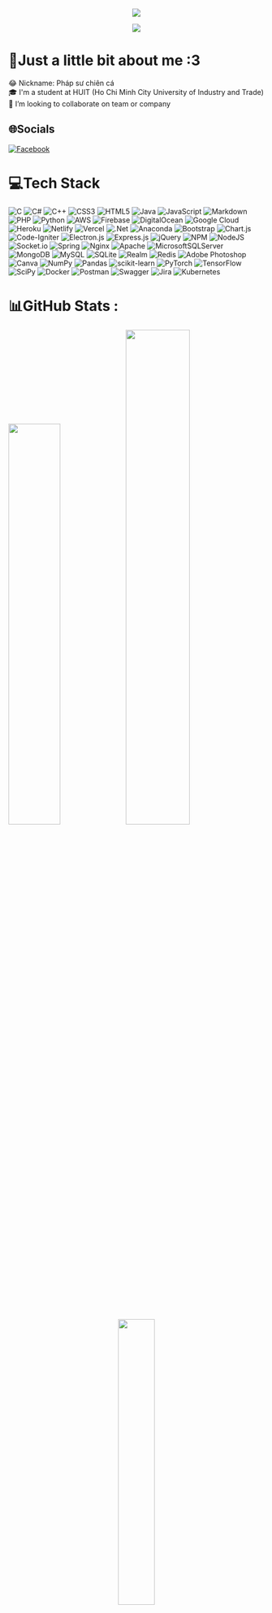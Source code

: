 
<!--**dat911zz/dat911zz** is a ✨ _special_ ✨ repository because its `README.md` (this file) appears on your GitHub profile.-->
<!-- <div id="header" align="center">
  <img src="https://github.com/dat911zz/Workspace/blob/main/Pics/ezgif.com-gif-maker.gif" width="900vh"/>
</div> -->
<div id="badges">
  <br>
  <p id="header" align="center">
  <img src="https://readme-typing-svg.herokuapp.com?font=roboto&size=38&duration=5500&color=0BBE00&center=true&vCenter=true&width=500&lines=Hello+world!;I'm+a+developer;Great+to+see+you+here;%3C3"/>
  </p> 
  <div align="center">
    
  ![](https://komarev.com/ghpvc/?username=dat911zz)
  
</div>

# 💫Just a little bit about me :3
  <!-- - 🔭 I’m currently working on ... -->
😂 Nickname: Pháp sư chiên cá <br>
🎓 I'm a student at HUIT (Ho Chi Minh City University of Industry and Trade)<br>
👯 I’m looking to collaborate on team or company
</p>
<!-- <br>
<h2 align="center">🛠 Featured Project 🛠</h2> -->
<!-- <div>
<h3> Web Quản Lý Sinh Viên <br> (Student Management Web Application) </h3>
<p>Technologies: Front-end( HTML, CSS, JS), Back-end( ASP.NET MVC 5)</p>
<p>Link demo: <a href="https://dat911zz.somee.com/">dat911zz.somee.com</a></p>
<p>Link repos: <a href="https://github.com/dat911zz/StudentManagementWebApp">https://github.com/dat911zz/StudentManagementWebApp</a></p>
<span> <img src="https://img.shields.io/website?down_color=red&down_message=offline&label=status&up_color=light-green&up_message=online&url=http%3A%2F%2Fdat911zz.somee.com%2F"/> </span>
<span> <img src="https://img.shields.io/github/commit-activity/m/dat911zz/StudentManagementWebApp"/> </span>
<span> <img src="https://img.shields.io/github/languages/count/dat911zz/StudentManagementWebApp"/> </span>
</div>
<br> 
--==*==--
<br>
<div>
<h3> Shop Hàng Hiệu <br> (Luxury Shop) </h3>
<p>+ Teamwork <3 +</p>
<p>Technologies: Front-end( HTML, CSS, JS)</p>
<p>Link demo: <a href="https://dat911zz.github.io/BTL-TKWeb-TMDT">https://dat911zz.github.io/BTL-TKWeb-TMDT</a></p>
<p>Link repos: <a href="https://github.com/dat911zz/BTL-TKWeb-TMDT">https://github.com/dat911zz/BTL-TKWeb-TMDT</a></p>
<span> <img src="https://img.shields.io/github/deployments/dat911zz/BTL-TKWeb-TMDT/github-pages"/> </span>
<span> <img src="https://img.shields.io/github/languages/count/dat911zz/BTL-TKWeb-TMDT"/> </span>
</div>
--==*==--
<div>
<h3> Chương trình minh họa các giải thuật định thời CPU <br> (CPU Scheduling Algorithms Visualization)</h3>
<p>Technologies: Winform C#</p>
<p>Link repos: <a href="https://github.com/dat911zz/CPU-Scheduling-Algorithms">https://github.com/dat911zz/CPU-Scheduling-Algorithms</a></p>
</div> -->

<!-- [![Project Card](https://projectcard.rohitv.repl.co/project_card/dat911zz/StudentManagementWebApp?theme=dark-blue)](https://github.com/dat911zz/StudentManagementWebApp)
[![Project Card](https://projectcard.rohitv.repl.co/project_card/dat911zz/CPU-Scheduling-Algorithms?theme=dark-blue)](https://github.com/dat911zz/CPU-Scheduling-Algorithms)
[![Project Card](https://projectcard.rohitv.repl.co/project_card/dat911zz/BTL-TKWeb-TMDT?theme=dark-blue)](https://github.com/dat911zz/BTL-TKWeb-TMDT)
[![Project Card](https://projectcard.rohitv.repl.co/project_card/dat911zz/Huffman?theme=dark-blue)](https://github.com/dat911zz/Huffman)

<br> -->

<!--<div align="center">

  ![Snake animation](https://github.com/dat911zz/dat911zz/blob/output/github-contribution-grid-snake.svg#gh-dark-mode-only)
  
</div>-->


## 🌐Socials
[![Facebook](https://img.shields.io/badge/Facebook-%231877F2.svg?logo=Facebook&logoColor=white)](https://facebook.com/2002vnd) 

# 💻Tech Stack
![C](https://img.shields.io/badge/c-%2300599C.svg?style=flat&logo=c&logoColor=white) ![C#](https://img.shields.io/badge/c%23-%23239120.svg?style=flat&logo=c-sharp&logoColor=white) ![C++](https://img.shields.io/badge/c++-%2300599C.svg?style=flat&logo=c%2B%2B&logoColor=white) ![CSS3](https://img.shields.io/badge/css3-%231572B6.svg?style=flat&logo=css3&logoColor=white) ![HTML5](https://img.shields.io/badge/html5-%23E34F26.svg?style=flat&logo=html5&logoColor=white) ![Java](https://img.shields.io/badge/java-%23ED8B00.svg?style=flat&logo=java&logoColor=white) ![JavaScript](https://img.shields.io/badge/javascript-%23323330.svg?style=flat&logo=javascript&logoColor=%23F7DF1E) ![Markdown](https://img.shields.io/badge/markdown-%23000000.svg?style=flat&logo=markdown&logoColor=white) ![PHP](https://img.shields.io/badge/php-%23777BB4.svg?style=flat&logo=php&logoColor=white) ![Python](https://img.shields.io/badge/python-3670A0?style=flat&logo=python&logoColor=ffdd54) ![AWS](https://img.shields.io/badge/AWS-%23FF9900.svg?style=flat&logo=amazon-aws&logoColor=white) ![Firebase](https://img.shields.io/badge/firebase-%23039BE5.svg?style=flat&logo=firebase) ![DigitalOcean](https://img.shields.io/badge/DigitalOcean-%230167ff.svg?style=flat&logo=digitalOcean&logoColor=white) ![Google Cloud](https://img.shields.io/badge/Google%20Cloud-%234285F4.svg?style=flat&logo=google-cloud&logoColor=white) ![Heroku](https://img.shields.io/badge/heroku-%23430098.svg?style=flat&logo=heroku&logoColor=white) ![Netlify](https://img.shields.io/badge/netlify-%23000000.svg?style=flat&logo=netlify&logoColor=#00C7B7) ![Vercel](https://img.shields.io/badge/vercel-%23000000.svg?style=flat&logo=vercel&logoColor=white) ![.Net](https://img.shields.io/badge/.NET-5C2D91?style=flat&logo=.net&logoColor=white) ![Anaconda](https://img.shields.io/badge/Anaconda-%2344A833.svg?style=flat&logo=anaconda&logoColor=white) ![Bootstrap](https://img.shields.io/badge/bootstrap-%23563D7C.svg?style=flat&logo=bootstrap&logoColor=white) ![Chart.js](https://img.shields.io/badge/chart.js-F5788D.svg?style=flat&logo=chart.js&logoColor=white) ![Code-Igniter](https://img.shields.io/badge/CodeIgniter-%23EF4223.svg?style=flat&logo=codeIgniter&logoColor=white) ![Electron.js](https://img.shields.io/badge/Electron-191970?style=flat&logo=Electron&logoColor=white) ![Express.js](https://img.shields.io/badge/express.js-%23404d59.svg?style=flat&logo=express&logoColor=%2361DAFB) ![jQuery](https://img.shields.io/badge/jquery-%230769AD.svg?style=flat&logo=jquery&logoColor=white) ![NPM](https://img.shields.io/badge/NPM-%23000000.svg?style=flat&logo=npm&logoColor=white) ![NodeJS](https://img.shields.io/badge/node.js-6DA55F?style=flat&logo=node.js&logoColor=white) ![Socket.io](https://img.shields.io/badge/Socket.io-black?style=flat&logo=socket.io&badgeColor=010101) ![Spring](https://img.shields.io/badge/spring-%236DB33F.svg?style=flat&logo=spring&logoColor=white) ![Nginx](https://img.shields.io/badge/nginx-%23009639.svg?style=flat&logo=nginx&logoColor=white) ![Apache](https://img.shields.io/badge/apache-%23D42029.svg?style=flat&logo=apache&logoColor=white) ![MicrosoftSQLServer](https://img.shields.io/badge/Microsoft%20SQL%20Sever-CC2927?style=flat&logo=microsoft%20sql%20server&logoColor=white) ![MongoDB](https://img.shields.io/badge/MongoDB-%234ea94b.svg?style=flat&logo=mongodb&logoColor=white) ![MySQL](https://img.shields.io/badge/mysql-%2300f.svg?style=flat&logo=mysql&logoColor=white) ![SQLite](https://img.shields.io/badge/sqlite-%2307405e.svg?style=flat&logo=sqlite&logoColor=white) ![Realm](https://img.shields.io/badge/Realm-39477F?style=flat&logo=realm&logoColor=white) ![Redis](https://img.shields.io/badge/redis-%23DD0031.svg?style=flat&logo=redis&logoColor=white) ![Adobe Photoshop](https://img.shields.io/badge/adobephotoshop-%2331A8FF.svg?style=flat&logo=adobephotoshop&logoColor=white) ![Canva](https://img.shields.io/badge/Canva-%2300C4CC.svg?style=flat&logo=Canva&logoColor=white) ![NumPy](https://img.shields.io/badge/numpy-%23013243.svg?style=flat&logo=numpy&logoColor=white) ![Pandas](https://img.shields.io/badge/pandas-%23150458.svg?style=flat&logo=pandas&logoColor=white) ![scikit-learn](https://img.shields.io/badge/scikit--learn-%23F7931E.svg?style=flat&logo=scikit-learn&logoColor=white) ![PyTorch](https://img.shields.io/badge/PyTorch-%23EE4C2C.svg?style=flat&logo=PyTorch&logoColor=white) ![TensorFlow](https://img.shields.io/badge/TensorFlow-%23FF6F00.svg?style=flat&logo=TensorFlow&logoColor=white) ![SciPy](https://img.shields.io/badge/SciPy-%230C55A5.svg?style=flat&logo=scipy&logoColor=%white) ![Docker](https://img.shields.io/badge/docker-%230db7ed.svg?style=flat&logo=docker&logoColor=white) ![Postman](https://img.shields.io/badge/Postman-FF6C37?style=flat&logo=postman&logoColor=white) ![Swagger](https://img.shields.io/badge/-Swagger-%23Clojure?style=flat&logo=swagger&logoColor=white) ![Jira](https://img.shields.io/badge/jira-%230A0FFF.svg?style=flat&logo=jira&logoColor=white) ![Kubernetes](https://img.shields.io/badge/kubernetes-%23326ce5.svg?style=flat&logo=kubernetes&logoColor=white)
# 📊GitHub Stats :

<img width="45%" src="https://github-readme-stats.vercel.app/api?username=dat911zz&theme=tokyonight&hide_border=false&include_all_commits=false&count_private=true"/>
<img width="50%" src="https://github-readme-streak-stats.herokuapp.com/?user=dat911zz&theme=tokyonight&hide_border=false//github-readme-stats.vercel.app/api?username=dat911zz&theme=tokyonight&hide_border=false&include_all_commits=false&count_private=true"/>
<div align="center"><img width="38%" src="https://github-readme-stats.vercel.app/api/top-langs/?username=dat911zz&theme=tokyonight&hide_border=false&include_all_commits=false&count_private=false&layout=compact"/></div>

## 🏆GitHub Trophies
<div align="center"><img src="https://github-trophies.vercel.app/?username=dat911zz&theme=onedark&no-frame=false&no-bg=false&margin-w=4"/></div>

### ✍️Random Dev Quote
<div align="center"><img src="https://quotes-github-readme.vercel.app/api?type=horizontal&theme=radical"/></div>
<!--### 😂Random Dev Meme
<img src="https://random-memer.herokuapp.com/" width="512px"/> 
</div>
-->
<br>

>**Warning**
>You have not followed me yet :((((

